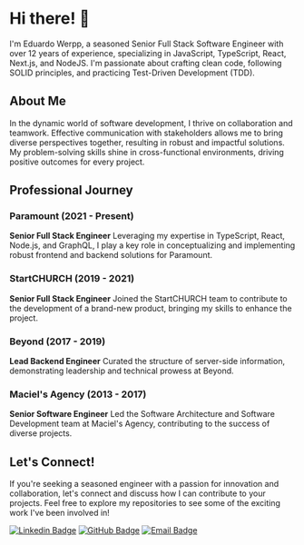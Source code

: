 # Hi there! 👋

I'm Eduardo Werpp, a seasoned Senior Full Stack Software Engineer with over 12 years of experience, specializing in JavaScript, TypeScript, React, Next.js, and NodeJS. I'm passionate about crafting clean code, following SOLID principles, and practicing Test-Driven Development (TDD).

## About Me

In the dynamic world of software development, I thrive on collaboration and teamwork. Effective communication with stakeholders allows me to bring diverse perspectives together, resulting in robust and impactful solutions. My problem-solving skills shine in cross-functional environments, driving positive outcomes for every project.

## Professional Journey

### Paramount (2021 - Present)
**Senior Full Stack Engineer**
Leveraging my expertise in TypeScript, React, Node.js, and GraphQL, I play a key role in conceptualizing and implementing robust frontend and backend solutions for Paramount.

### StartCHURCH (2019 - 2021)
**Senior Full Stack Engineer**
Joined the StartCHURCH team to contribute to the development of a brand-new product, bringing my skills to enhance the project.

### Beyond (2017 - 2019)
**Lead Backend Engineer**
Curated the structure of server-side information, demonstrating leadership and technical prowess at Beyond.

### Maciel's Agency (2013 - 2017)
**Senior Software Engineer**
Led the Software Architecture and Software Development team at Maciel's Agency, contributing to the success of diverse projects.

## Let's Connect!

If you're seeking a seasoned engineer with a passion for innovation and collaboration, let's connect and discuss how I can contribute to your projects. Feel free to explore my repositories to see some of the exciting work I've been involved in!

[![Linkedin Badge](https://img.shields.io/badge/-Eduardo_Werpp-blue?style=flat-square&logo=Linkedin&logoColor=white&link=https://www.linkedin.com/in/eduardo-werpp-maciel/)](https://www.linkedin.com/in/eduardo-werpp-maciel/)
[![GitHub Badge](https://img.shields.io/badge/-Eduardowm-181717?style=flat-square&logo=GitHub&logoColor=white&link=https://github.com/Eduardowm)](https://github.com/Eduardowm)
[![Email Badge](https://img.shields.io/badge/Email-Me-D14836?style=flat-square&logo=Gmail&logoColor=white)](mailto:eduardo.wm@hotmail.com)

<!--
**Eduardowm/Eduardowm** is a ✨ _special_ ✨ repository because its `README.md` (this file) appears on your GitHub profile.

Here are some ideas to get you started:

- 🔭 I’m currently working on ...
- 🌱 I’m currently learning ...
- 👯 I’m looking to collaborate on ...
- 🤔 I’m looking for help with ...
- 💬 Ask me about ...
- 📫 How to reach me: ...
- 😄 Pronouns: ...
- ⚡ Fun fact: ...
-->
